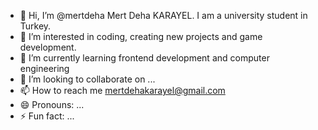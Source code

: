 - 👋 Hi, I’m @mertdeha Mert Deha KARAYEL. I am a university student in Turkey. 
- 👀 I’m interested in coding, creating new projects and game development.  
- 🌱 I’m currently learning frontend development and computer engineering 
- 💞️ I’m looking to collaborate on ...
- 📫 How to reach me mertdehakarayel@gmail.com
- 😄 Pronouns: ...
- ⚡ Fun fact: ...

<!---
mertdeha/mertdeha is a ✨ special ✨ repository because its `README.md` (this file) appears on your GitHub profile.
You can click the Preview link to take a look at your changes.
--->
